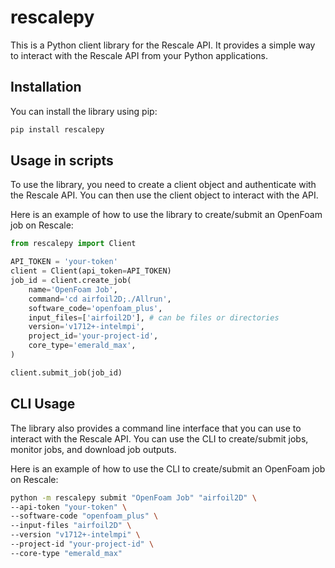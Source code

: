 # rescalepy

This is a Python client library for the Rescale API. It provides a simple way to interact with the Rescale API from your Python applications.

## Installation

You can install the library using pip:

```bash
pip install rescalepy
```

## Usage in scripts

To use the library, you need to create a client object and authenticate with the Rescale API. You 
can then use the client object to interact with the API.

Here is an example of how to use the library to create/submit an OpenFoam job on Rescale:

```python
from rescalepy import Client

API_TOKEN = 'your-token'
client = Client(api_token=API_TOKEN)
job_id = client.create_job(
    name='OpenFoam Job',
    command='cd airfoil2D;./Allrun',
    software_code='openfoam_plus',
    input_files=['airfoil2D'], # can be files or directories
    version='v1712+-intelmpi',
    project_id='your-project-id',
    core_type='emerald_max',
)

client.submit_job(job_id)
```

## CLI Usage

The library also provides a command line interface that you can use to interact with the Rescale 
API. You can use the CLI to create/submit jobs, monitor jobs, and download job outputs.

Here is an example of how to use the CLI to create/submit an OpenFoam job on Rescale:

```bash
python -m rescalepy submit "OpenFoam Job" "airfoil2D" \
--api-token "your-token" \
--software-code "openfoam_plus" \
--input-files "airfoil2D" \
--version "v1712+-intelmpi" \
--project-id "your-project-id" \
--core-type "emerald_max"
```

